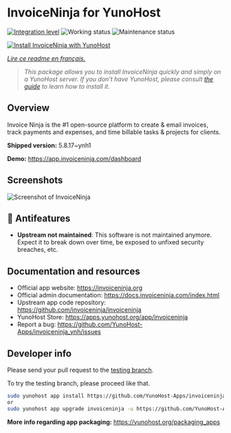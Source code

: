 <!--
N.B.: This README was automatically generated by https://github.com/YunoHost/apps/tree/master/tools/README-generator
It shall NOT be edited by hand.
-->

# InvoiceNinja for YunoHost

[![Integration level](https://dash.yunohost.org/integration/invoiceninja.svg)](https://dash.yunohost.org/appci/app/invoiceninja) ![Working status](https://ci-apps.yunohost.org/ci/badges/invoiceninja.status.svg) ![Maintenance status](https://ci-apps.yunohost.org/ci/badges/invoiceninja.maintain.svg)

[![Install InvoiceNinja with YunoHost](https://install-app.yunohost.org/install-with-yunohost.svg)](https://install-app.yunohost.org/?app=invoiceninja)

*[Lire ce readme en français.](./README_fr.md)*

> *This package allows you to install InvoiceNinja quickly and simply on a YunoHost server.
If you don't have YunoHost, please consult [the guide](https://yunohost.org/#/install) to learn how to install it.*

## Overview

Invoice Ninja is the #1 open-source platform to create & email invoices, track payments and expenses, and time billable tasks & projects for clients.


**Shipped version:** 5.8.17~ynh1

**Demo:** https://app.invoiceninja.com/dashboard

## Screenshots

![Screenshot of InvoiceNinja](./doc/screenshots/screenshot.png)

## :red_circle: Antifeatures

- **Upstream not maintained**: This software is not maintained anymore. Expect it to break down over time, be exposed to unfixed security breaches, etc.

## Documentation and resources

* Official app website: <https://invoiceninja.org>
* Official admin documentation: <https://docs.invoiceninja.com/index.html>
* Upstream app code repository: <https://github.com/invoiceninja/invoiceninja>
* YunoHost Store: <https://apps.yunohost.org/app/invoiceninja>
* Report a bug: <https://github.com/YunoHost-Apps/invoiceninja_ynh/issues>

## Developer info

Please send your pull request to the [testing branch](https://github.com/YunoHost-Apps/invoiceninja_ynh/tree/testing).

To try the testing branch, please proceed like that.

``` bash
sudo yunohost app install https://github.com/YunoHost-Apps/invoiceninja_ynh/tree/testing --debug
or
sudo yunohost app upgrade invoiceninja -u https://github.com/YunoHost-Apps/invoiceninja_ynh/tree/testing --debug
```

**More info regarding app packaging:** <https://yunohost.org/packaging_apps>
